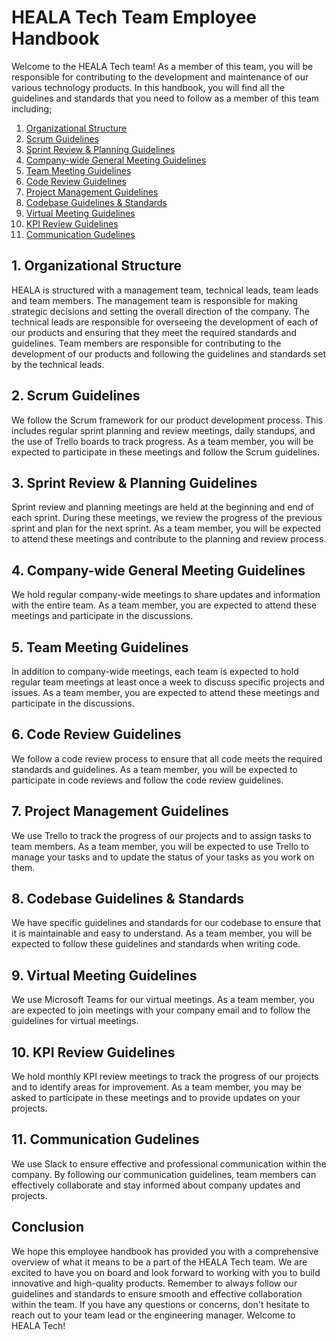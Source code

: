 # HEALA Tech Team Employee Handbook

Welcome to the HEALA Tech team! As a member of this team, you will be responsible for contributing to the development and maintenance of our various technology products. In this handbook, you will find all the guidelines and standards that you need to follow as a member of this team including; 

<ol>
    <li><a href="#1-organizational-structure">Organizational Structure</a></li>
    <li><a href="#2-scrum-guidelines">Scrum Guidelines</a></li>
    <li><a href="#3-sprint-review--planning-guidelines">Sprint Review & Planning Guidelines</a></li>
    <li><a href="#4-company-wide-general-meeting-guidelines">Company-wide General Meeting Guidelines</a></li>
    <li><a href="#5-team-meeting-guidelines">Team Meeting Guidelines</a></li>
    <li><a href="#6-code-review-guidelines">Code Review Guidelines</a></li>
    <li><a href="#7-project-management-guidelines">Project Management Guidelines</a></li>
    <li><a href="#8-codebase-guidelines--standards">Codebase Guidelines & Standards</a></li>
    <li><a href="#9-virtual-meeting-guidelines">Virtual Meeting Guidelines</a></li>
    <li><a href="#10-kpi-review-guidelines">KPI Review Guidelines</a></li>
    <li><a href="#11-communication-gudelines">Communication Gudelines</a></li>
</ol>


## 1. Organizational Structure

HEALA is structured with a management team, technical leads, team leads and team members. The management team is responsible for making strategic decisions and setting the overall direction of the company. The technical leads are responsible for overseeing the development of each of our products and ensuring that they meet the required standards and guidelines. Team members are responsible for contributing to the development of our products and following the guidelines and standards set by the technical leads.


## 2. Scrum Guidelines

We follow the Scrum framework for our product development process. This includes regular sprint planning and review meetings, daily standups, and the use of Trello boards to track progress. As a team member, you will be expected to participate in these meetings and follow the Scrum guidelines.

## 3. Sprint Review & Planning Guidelines

Sprint review and planning meetings are held at the beginning and end of each sprint. During these meetings, we review the progress of the previous sprint and plan for the next sprint. As a team member, you will be expected to attend these meetings and contribute to the planning and review process.

## 4. Company-wide General Meeting Guidelines

We hold regular company-wide meetings to share updates and information with the entire team. As a team member, you are expected to attend these meetings and participate in the discussions.

## 5. Team Meeting Guidelines

In addition to company-wide meetings, each team is expected to hold regular team meetings at least once a week to discuss specific projects and issues. As a team member, you are expected to attend these meetings and participate in the discussions.

## 6. Code Review Guidelines

We follow a code review process to ensure that all code meets the required standards and guidelines. As a team member, you will be expected to participate in code reviews and follow the code review guidelines.

## 7. Project Management Guidelines

We use Trello to track the progress of our projects and to assign tasks to team members. As a team member, you will be expected to use Trello to manage your tasks and to update the status of your tasks as you work on them.

## 8. Codebase Guidelines & Standards

We have specific guidelines and standards for our codebase to ensure that it is maintainable and easy to understand. As a team member, you will be expected to follow these guidelines and standards when writing code.

## 9. Virtual Meeting Guidelines

We use Microsoft Teams for our virtual meetings. As a team member, you are expected to join meetings with your company email and to follow the guidelines for virtual meetings.

## 10. KPI Review Guidelines

We hold monthly KPI review meetings to track the progress of our projects and to identify areas for improvement. As a team member, you may be asked to participate in these meetings and to provide updates on your projects.

## 11. Communication Gudelines

We use Slack to ensure effective and professional communication within the company. By following our communication guidelines, team members can effectively collaborate and stay informed about company updates and projects.

## Conclusion

We hope this employee handbook has provided you with a comprehensive overview of what it means to be a part of the HEALA Tech team. We are excited to have you on board and look forward to working with you to build innovative and high-quality products. Remember to always follow our guidelines and standards to ensure smooth and effective collaboration within the team. If you have any questions or concerns, don't hesitate to reach out to your team lead or the engineering manager. Welcome to HEALA Tech!
